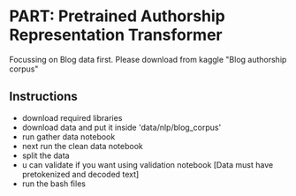 # PART: Pretrained Authorship Representation Transformer
Focussing on Blog data first. Please download from kaggle "Blog authorship corpus"

## Instructions
* download required libraries
* download data and put it inside 'data/nlp/blog_corpus'
* run gather data notebook
* next run the clean data notebook
* split the data
* u can validate if you want using validation notebook [Data must have pretokenized and decoded text]
* run the bash files